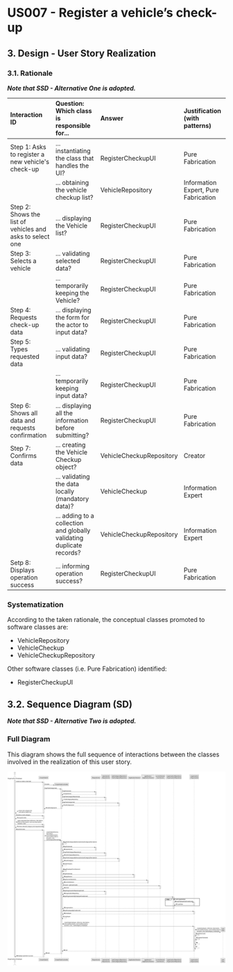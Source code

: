 # US007 - Register a vehicle’s check-up

## 3. Design - User Story Realization

### 3.1. Rationale

_**Note that SSD - Alternative One is adopted.**_

| Interaction ID                                            | Question: Which class is responsible for...                           | Answer                   | Justification (with patterns)        |
|:----------------------------------------------------------|:----------------------------------------------------------------------|:-------------------------|:-------------------------------------|
| Step 1: Asks to register a new vehicle's check-up         | ... instantiating the class that handles the UI?                      | RegisterCheckupUI        | Pure Fabrication                     |
|                                                           | ... obtaining the vehicle checkup list?                               | VehicleRepository        | Information Expert, Pure Fabrication |  
| Step 2: Shows the list of vehicles and asks to select one | ... displaying the Vehicle list?                                      | RegisterCheckupUI        | Pure Fabrication                     |
| Step 3: Selects a vehicle                                 | ... validating selected data?                                         | RegisterCheckupUI        | Pure Fabrication                     |
|                                                           | ... temporarily keeping the Vehicle?                                  | RegisterCheckupUI        | Pure Fabrication                     |
| Step 4: Requests check-up data                            | ... displaying the form for the actor to input data?                  | RegisterCheckupUI        | Pure Fabrication                     |
| Step 5: Types requested data                              | ... validating input data?                                            | RegisterCheckupUI        | Pure Fabrication                     |
|                                                           | ... temporarily keeping input data?                                   | RegisterCheckupUI        | Pure Fabrication                     |
| Step 6: Shows all data and requests confirmation          | ... displaying all the information before submitting?                 | RegisterCheckupUI        | Pure Fabrication                     |
| Step 7: Confirms data                                     | ... creating the Vehicle Checkup object?                              | VehicleCheckupRepository | Creator                              |
|                                                           | ... validating the data locally (mandatory data)?                     | VehicleCheckup           | Information Expert                   |
|                                                           | ... adding to a collection and globally validating duplicate records? | VehicleCheckupRepository | Information Expert                   | 
| Setp 8: Displays operation success                        | ... informing operation success?                                      | RegisterCheckupUI        | Pure Fabrication                     |

### Systematization ##

According to the taken rationale, the conceptual classes promoted to software classes are:

* VehicleRepository
* VehicleCheckup
* VehicleCheckupRepository

Other software classes (i.e. Pure Fabrication) identified:

* RegisterCheckupUI

## 3.2. Sequence Diagram (SD)

_**Note that SSD - Alternative Two is adopted.**_

### Full Diagram

This diagram shows the full sequence of interactions between the classes involved in the realization of this user story.

![Sequence Diagram - Full](svg/us006-sequence-diagram-full.svg)
